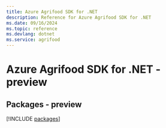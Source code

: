 ```yaml
---
title: Azure Agrifood SDK for .NET
description: Reference for Azure Agrifood SDK for .NET
ms.date: 09/16/2024
ms.topic: reference
ms.devlang: dotnet
ms.service: agrifood
---
```

# Azure Agrifood SDK for .NET - preview
## Packages - preview
[!INCLUDE [packages](agrifood-index.md)]